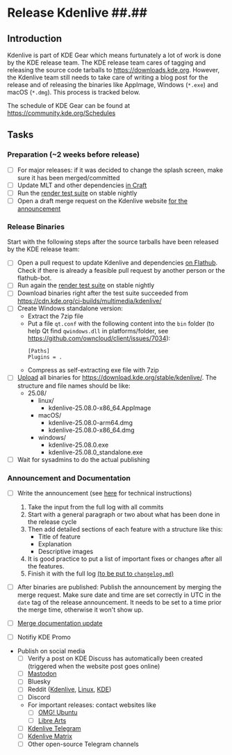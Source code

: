 # Release Kdenlive ##.##

## Introduction

Kdenlive is part of KDE Gear which means furtunately a lot of work is done by the KDE release team. The KDE release team cares of tagging and releasing the source code tarballs to https://downloads.kde.org. However, the Kdenlive team still needs to take care of writing a blog post for the release and of releasing the binaries like AppImage, Windows (`*.exe`) and macOS (`*.dmg`). This process is tracked below.

The schedule of KDE Gear can be found at https://community.kde.org/Schedules

## Tasks

### Preparation (~2 weeks before release)

- [ ] For major releases: if it was decided to change the splash screen, make sure it has been merged/committed
- [ ] Update MLT and other dependencies [in Craft](https://invent.kde.org/packaging/craft-blueprints-kde/)
- [ ] Run the [render test suite](https://invent.kde.org/multimedia/kdenlive-test-suite) on stable nightly
- [ ] Open a draft merge request on the Kdenlive website [for the announcement](https://invent.kde.org/websites/kdenlive-org/-/wikis/Posts/Release-Annoucements)

### Release Binaries

Start with the following steps after the source tarballs have been released by the KDE release team:

- [ ] Open a pull request to update Kdenlive and dependencies [on Flathub](https://github.com/flathub/org.kde.kdenlive). Check if there is already a feasible pull request by another person or the flathub-bot.
- [ ] Run again the [render test suite](https://invent.kde.org/multimedia/kdenlive-test-suite) on stable nightly
- [ ] Download binaries right after the test suite succeeded from https://cdn.kde.org/ci-builds/multimedia/kdenlive/
- [ ] Create Windows standalone version:
    - Extract the 7zip file
    - Put a file `qt.conf` with the following content into the `bin` folder (to help Qt find `qwindows.dll` in platforms/folder, see https://github.com/owncloud/client/issues/7034):
        ```
        [Paths]
        Plugins = .
        ```
    - Compress as self-extracting exe file with 7zip    
- [ ] [Upload](https://download.kde.org/README_UPLOAD) all binaries for https://download.kde.org/stable/kdenlive/. The structure and file names should be like:
    - 25.08/
        - linux/
            - kdenlive-25.08.0-x86_64.AppImage
        - macOS/
            - kdenlive-25.08.0-arm64.dmg
            - kdenlive-25.08.0-x86_64.dmg
        - windows/
            - kdenlive-25.08.0.exe
            - kdenlive-25.08.0_standalone.exe
- [ ] Wait for sysadmins to do the actual publishing

### Announcement and Documentation

- [ ] Write the announcement (see [here](https://invent.kde.org/websites/kdenlive-org/-/wikis/Posts/Release-Annoucements) for technical instructions)

    1. Take the input from the full log with all commits
    2. Start with a general paragraph or two about what has been done in the release cycle
    3. Then add detailed sections of each feature with a structure like this:  
        - Title of feature
        - Explanation
        - Descriptive images
    4. It is good practice to put a list of important fixes or changes after all the features.
    4. Finish it with the full log [(to be put to `changelog.md`)](https://invent.kde.org/websites/kdenlive-org/-/wikis/Posts/Release-Annoucements#change-log)
- [ ] After binaries are published: Publish the announcement by merging the merge request. Make sure date and time are set correctly in UTC in the `date` tag of the release announcement. It needs to be set to a time prior the merge time, otherwise it won't show up.
- [ ] [Merge documentation update](https://invent.kde.org/documentation/docs-kdenlive-org/-/merge_requests)
- [ ] Notifiy KDE Promo
- Publish on social media
    - [ ] Verify a post on KDE Discuss has automatically been created (triggered when the website post goes online)
    - [ ] [Mastodon](https://floss.social/@kdenlive)
    - [ ] Bluesky
    - [ ] Reddit ([Kdenlive](https://www.reddit.com/r/kdenlive/), [Linux](https://www.reddit.com/r/linux/), [KDE](https://www.reddit.com/r/kde/))
    - [ ] Discord
    - For important releases: contact websites like
        - [ ] [OMG! Ubuntu](https://www.omgubuntu.co.uk/)
        - [ ] [Libre Arts](https://librearts.org/)
    - [ ] [Kdenlive Telegram](https://t.me/kdenlive)
    - [ ] [Kdenlive Matrix](https://webchat.kde.org/#/room/#kdenlive:kde.org)
    - [ ] Other open-source Telegram channels
